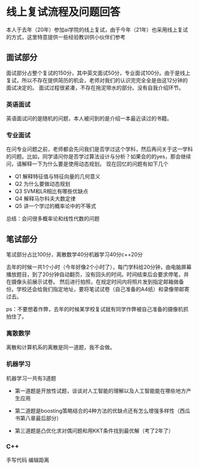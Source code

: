 # 线上复试流程及问题回答

本人于去年（20年）参加ai学院的线上复试，由于今年（21年）也采用线上复试的方式，这里特意提供一些经验教训供小伙伴们参考

## 面试部分

面试部分占整个复试的150分，其中英文面试50分，专业面试100分。由于是线上复试，所以不存在提供简历的机会，老师对我们的认识完完全全是由这12分钟的面试决定的。
面试过程很紧凑，不存在拖泥带水的部分。没有自我介绍环节。

### 英语面试

英语面试问的是随机的问题，本人被问到的是介绍一本最近读过的书籍。

### 专业面试

在问专业问题之前，老师都会先问我们是否学过这个学科，然后再问关于这一学科的问题。比如，同学请问你是否学过算法设计与分析？如果会的的yes，那会继续问，请解释一下为什么要是使用动态规划。
现在回忆的问题有如下几个

- Q1 解释特征值与特征向量的几何意义
- Q2 为什么要做动态规划
- Q3  SVM和LR相比有哪些优缺点
- Q4  解释马尔科夫大数定律
- Q5  讲一个学过的概率论中的不等式

总结：会问很多概率论和线性代数的问题


## 笔试部分

笔试部分占比100分，离散数学40分机器学习40分c++20分

去年的时候一共1个小时（今年好像2个小时了），每门学科给20分钟，由电脑屏幕播放题目，到了20分钟自动翻页，没有回头的时间。时间结束后会要求停笔，并在摄像头前展示试卷。
然后进行拍照，在规定时间内将照片发到指定邮箱做备份。学校还会给我们指定地址，要将笔试试卷（自己准备的A4纸）和录像带邮寄过去。

ps：不要想着作弊，去年的时候某学校复试就有同学作弊被自己准备的摄像机抓拍住了。

### 离散数学

离散和计算机系的离散是同一道题，我不会做。

### 机器学习

机器学习一共有3道题

- 第一道题是开放性试题，谈谈对人工智能的理解以及人工智能能在哪些地方产生应用

- 第二道题是boosting策略结合的4种方法的优缺点还有怎么增强多样性（西瓜书第八章最后部分）

- 第三道题是凸优化求对偶问题和用KKT条件找到最优解（考了2年了）

### C++

手写代码 编辑距离

